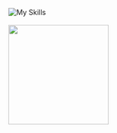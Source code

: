 ![My Skills](https://skillicons.dev/icons?i=js,ts,react)
<br>
<br>
<img height=200 align="center" src="https://github-readme-stats.vercel.app/api/top-langs?username=tavaresProg&layout=compact&langs_count=8&card_width=320&theme=tokyonight" />
